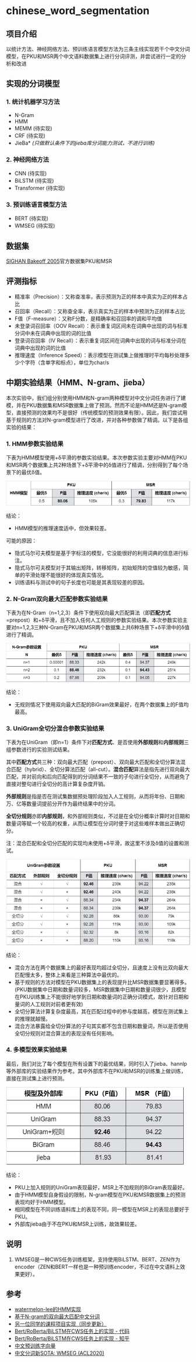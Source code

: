# chinese_word_segmentation

## 项目介绍
以统计方法、神经网络方法、预训练语言模型方法为三条主线实现若干个中文分词模型，在PKU和MSR两个中文语料数据集上进行分词评测，并尝试进行一定的分析和改进

## 实现的分词模型

### 1. 统计机器学习方法
- N-Gram
- HMM
- MEMM (待实现)
- CRF (待实现)
- JieBa* _(只做默认条件下的jieba库分词能力测试，不进行训练)_

### 2. 神经网络方法
- CNN (待实现)
- BiLSTM (待实现)
- Transformer (待实现)

### 3. 预训练语言模型方法
- BERT (待实现)
- WMSEG (待实现)

## 数据集

[SIGHAN Bakeoff 2005](http://sighan.cs.uchicago.edu/bakeoff2005/)官方数据集PKU和MSR

## 评测指标

- 精准率（Precision）：又称查准率，表示预测为正的样本中真实为正的样本占比
- 召回率（Recall）：又称查全率，表示真实为正的样本中预测为正的样本占比
- F值（F-measure）：又称F分数，是精确率和召回率的调和平均值
- 未登录词召回率（OOV Recall）：表示重复词区间未在词典中出现的词与标准分词中未在词典中出现的词的比值
- 登录词召回率（IV Recall）：表示重复词区间在词典中出现的词与标准分词在词典中出现的词的比值
- 推理速度（Inference Speed）：表示模型在测试集上做推理时平均每秒处理多少个字符（含单字和标点），单位为char/s

## 中期实验结果（HMM、N-gram、jieba）

本次实验中，我们组分别使用HMM和N-gram两种模型对中文分词任务进行了建模，并在PKU数据集和MSR数据集上做了预测。然而不论是HMM还是N-gram模型，直接预测的效果均不是很好（传统模型的预测效果有限）。因此，我们尝试用基于规则的方法对N-gram模型进行了改进，并对各种参数做了精调。以下是各组实验的结果：

### 1. HMM参数实验结果

下表为HMM模型使用+δ平滑的参数实验结果。本次参数实验主要对HMM在PKU和MSR两个数据集上共2种场景下+δ平滑中的δ值进行了精调，分别得到了每个场景下的最优δ值。

![](results/1.png)

结论：
- HMM模型的推理速度适中，但效果较差。

可能的原因：
- 隐式马尔可夫模型是基于字标注的模型，它没能很好的利用词典的信息进行标注。
- 隐式马尔可夫模型对于其输出矩阵，转移矩阵，初始矩阵的空值较为敏感，简单的平滑处理不能很好的体现真实情况。
- 训练语料与测试中的句子长度也可能是其表现较差的原因。

### 2. N-Gram双向最大匹配参数实验结果

下表为在N-Gram（n=1,2,3）条件下使用双向最大匹配算法（即**匹配方式**=prepost）和+δ平滑，且不加入任何人工规则的参数实验结果。本次参数实验主要对n=1,2,3三种N-Gram在PKU和MSR两个数据集上共6种场景下+δ平滑中的δ值进行了精调。

![](results/2.png)

结论：
- 无规则情况下使用双向最大匹配的BiGram效果最好，在两个数据集上的F值均最高。

### 3. UniGram全切分混合参数实验结果

下表为在UniGram（即n=1）条件下对**匹配方式**、是否使用**外部规则**和**内部规则**三组参数进行的实验测试结果。

其中**匹配方式**共三种：双向最大匹配（prepost）、双向最大匹配和全切分算法混合匹配（hybrid）、全切分算法匹配（all-cut）。**混合匹配**算法是指先进行双向最大匹配，并对前向和后向匹配得到的分词结果不一致的子句进行全切分，从而避免了直接对整句进行全切分的高计算复杂度开销。

**外部规则**是指是否在测试集数据预处理阶段加入人工规则，从而将年份、日期和万、亿等数量词提前分开作为最终结果中的分词。

**全切分规则**亦即**内部规则**，和外部规则类似，不过是在全切分概率计算时对日期和数量词等赋一个较高的权重，从而让模型在分词时便于对这些难样本做出正确切分。

注：混合匹配和全切分匹配的实现均未使用+δ平滑，故这里不涉及δ值的设置和测试。

![](results/3.png)

结论：
- 混合方法在两个数据集上的最好表现均超过全切分，且速度上没有比双向最大匹配慢太多，整体上来看是三种算法中最优的。
- 基于规则的方法对模型在PKU数据集上的表现提升比MSR数据集要显著得多。(PKU数据集中日期和数量词较多，MSR数据集中日期和数量词很少，且模型在PKU训练集上不能很好地学到日期和数量词的正确分词模式，故针对日期和量词的人工规则对前者更有效)
- 全切分算法计算复杂度最高，其在匹配过程中的参与度越高，模型在测试集上的推理就越慢。
- 混合方法暴露给全切分算法的子句其实都不包含日期和数量词，所以是否使用全切分规则对混合算法的表现没有任何影响。

### 4. 多模型效果实验结果

最后，我们对比了每个模型在所有设置下的最优结果，同时引入了jieba、hannlp等外部库的实验结果作为参考。其中外部库不在PKU和MSR的训练集上做训练，直接在测试集上进行预测。

![](results/4.png)

结论：
- PKU上加入规则的UniGram表现最好，MSR上不加规则的BiGram表现最好。
- 由于HMM模型自身假设的限制，N-gram模型在PKU和MSR数据集上的预测表现均好于HMM模型。
- 相同模型在不同训练语料库上的表现不同，同一模型在MSR上的表现总要好于PKU。
- 外部库jieba由于不在PKU和MSR上训练，故效果较差。

## 说明

1. WMSEG是一种CWS任务训练框架，支持使用BiLSTM、BERT、ZEN作为encoder（ZEN和BERT一样也是一种预训练encoder，不过在中文语料上效果更好）。

## 参考
- [watermelon-lee的HMM实现](https://github.com/watermelon-lee/machine-learning-algorithms-implemented-by-python/tree/master/HMM)
- [基于N-gram的双向最大匹配中文分词](https://mqsee.blog.csdn.net/article/details/53466043)
- [另一位同学的课程项目实现（同步更新）](https://github.com/JackHCC/Chinese-Tokenization)
- [Bert/RoBerta/BiLSTM在CWS任务上的实现 - 代码](https://github.com/hemingkx/WordSeg)
- [Bert/RoBerta/BiLSTM在CWS任务上的实现 - 知乎](https://zhuanlan.zhihu.com/p/371842740)
- [中文预训练字向量](https://github.com/Embedding/Chinese-Word-Vectors)
- [中文分词新SOTA: WMSEG (ACL2020)](https://aclanthology.org/2020.acl-main.734/)
